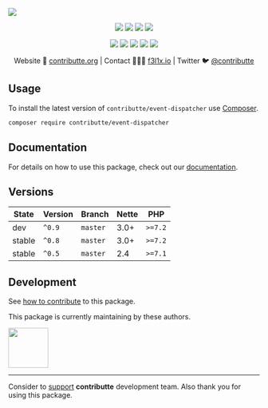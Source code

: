 ![](https://heatbadger.now.sh/github/readme/contributte/event-dispatcher/)

<p align=center>
  <a href="https://github.com/contributte/event-dispatcher/actions"><img src="https://badgen.net/github/checks/contributte/event-dispatcher/master?cache=300"></a>
  <a href="https://coveralls.io/r/contributte/event-dispatcher"><img src="https://badgen.net/coveralls/c/github/contributte/event-dispatcher?cache=300"></a>
  <a href="https://packagist.org/packages/contributte/event-dispatcher"><img src="https://badgen.net/packagist/dm/contributte/event-dispatcher"></a>
  <a href="https://packagist.org/packages/contributte/event-dispatcher"><img src="https://badgen.net/packagist/v/contributte/event-dispatcher"></a>
</p>
<p align=center>
  <a href="https://packagist.org/packages/contributte/event-dispatcher"><img src="https://badgen.net/packagist/php/contributte/event-dispatcher"></a>
  <a href="https://github.com/contributte/event-dispatcher"><img src="https://badgen.net/github/license/contributte/event-dispatcher"></a>
  <a href="https://bit.ly/ctteg"><img src="https://badgen.net/badge/support/gitter/cyan"></a>
  <a href="https://bit.ly/cttfo"><img src="https://badgen.net/badge/support/forum/yellow"></a>
  <a href="https://contributte.org/partners.html"><img src="https://badgen.net/badge/sponsor/donations/F96854"></a>
</p>

<p align=center>
Website 🚀 <a href="https://contributte.org">contributte.org</a> | Contact 👨🏻‍💻 <a href="https://f3l1x.io">f3l1x.io</a> | Twitter 🐦 <a href="https://twitter.com/contributte">@contributte</a>
</p>

## Usage

To install the latest version of `contributte/event-dispatcher` use [Composer](https://getcomposer.org).

```bash
composer require contributte/event-dispatcher
```

## Documentation

For details on how to use this package, check out our [documentation](.docs).

## Versions

| State       | Version | Branch   | Nette | PHP     |
|-------------|---------|----------|-------|---------|
| dev         | `^0.9`  | `master` | 3.0+  | `>=7.2` |
| stable      | `^0.8`  | `master` | 3.0+  | `>=7.2` |
| stable      | `^0.5`  | `master` | 2.4   | `>=7.1` |

## Development

See [how to contribute](https://contributte.org/contributing.html) to this package.

This package is currently maintaining by these authors.

<a href="https://github.com/f3l1x">
  <img width="80" height="80" src="https://avatars2.githubusercontent.com/u/538058?v=3&s=80">
</a>

-----

Consider to [support](https://contributte.org/partners.html) **contributte** development team.
Also thank you for using this package.
